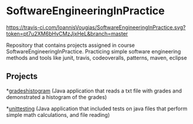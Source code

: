 # SoftwareEngineeringInPractice

https://travis-ci.com/IoannisVougias/SoftwareEngineeringInPractice.svg?token=pt7u2XM6bHvCMzJjxHeL&branch=master

Repository that contains projects assigned in course SoftwareEngineeringInPractice. Practicing simple software engineering methods and tools like junit, travis, codeoveralls, patterns, maven, eclipse 

## Projects

*[gradeshistogram](https://github.com/IoannisVougias/SoftwareEngineeringInPractice/blob/development/seip2019/gradeshistogram/README.md)    (Java application that reads a txt file with grades and demonstrated a histogram of the grades)

*[unittesting](https://github.com/IoannisVougias/SoftwareEngineeringInPractice/blob/development/seip2019/unittesting/README.md)    (Java application that included tests on java files that perform simple math calculations, and file reading)
